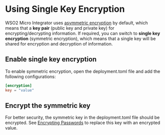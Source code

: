 # Using Single Key Encryption

WSO2 Micro Integrator uses [asymmetric encryption]({{base_path}}/install-and-setup/setup/security/configuring-keystores) by default, which means that a **key pair** (public key and private key) for encrypting/decrypting information. If required, you can switch to **single key encryption** (symmetric encryption), which means that a single key will be shared for encryption and decryption of information.

## Enable single key encryption

To enable symmetric encryption, open the deployment.toml file and add the following configurations:

```toml
[encryption]
key = "value"
```

## Encrypt the symmetric key

For better security, the symmetric key in the deployment.toml file should be encrypted.
See [Encrypting Passwords]({{base_path}}/install-and-setup/setup/security/encrypting-plain-text) to replace this key with an encrypted value.

